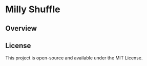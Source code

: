 # Milly Shuffle

## Overview



## License

This project is open-source and available under the MIT License.
